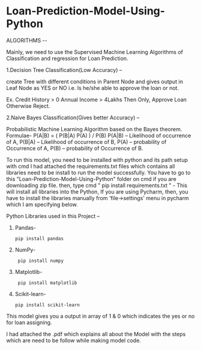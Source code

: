# Loan-Prediction-Model-Using-Python




ALGORITHMS --

Mainly, we need to use the Supervised Machine Learning Algorithms of Classification and regression for Loan Prediction.

1.Decision Tree Classification(Low Accuracy) – 

create Tree with different conditions in Parent Node and gives output in Leaf Node as YES or NO i.e. Is he/she able to approve the loan or not.

Ex.  	Credit History > 0
	Annual Income > 4Lakhs
	Then Only, Approve Loan Otherwise Reject.


2.Naive Bayes Classification(Gives better Accuracy) –

Probabilistic Machine Learning Algorithm based on the Bayes theorem. 
      Formulae- P(A|B) = ( P(B|A) P(A) ) /  P(B)
      P(A|B) – Likelihood of occurrence of A, 
      P(B|A) – Likelihood of occurrence of B, 
      P(A) – probability of Occurrence of A, 
      P(B) – probability of Occurrence of B.  
      
      


To run this model, you need to be installed with python and its path setup with cmd
I had attached the requirements.txt files which contains all libraries need to be install to run the model successfully.
You have to go to this "Loan-Prediction-Model-Using-Python" folder on cmd if you are downloading zip file. 
then, type cmd " pip install requirements.txt " - This will install all libraries into the Python,
If you are using Pycharm, then, you have to install the libraries manually from 'file->settings' menu in pycharm which I am specifying below.

Python Libraries used in this Project – 
1.	Pandas- 
		
		pip install pandas
		
2.	NumPy-
	
	 	 pip install numpy
		 
3.	Matplotlib-
	
	 	 pip install matplotlib
		 
4.	Scikit-learn-
	
		pip install scikit-learn

This model gives you a output in array of 1 & 0 which indicates the yes or no for loan assigning.

I had attached the .pdf which explains all about the Model with the steps which are need to be follow while making model code.
